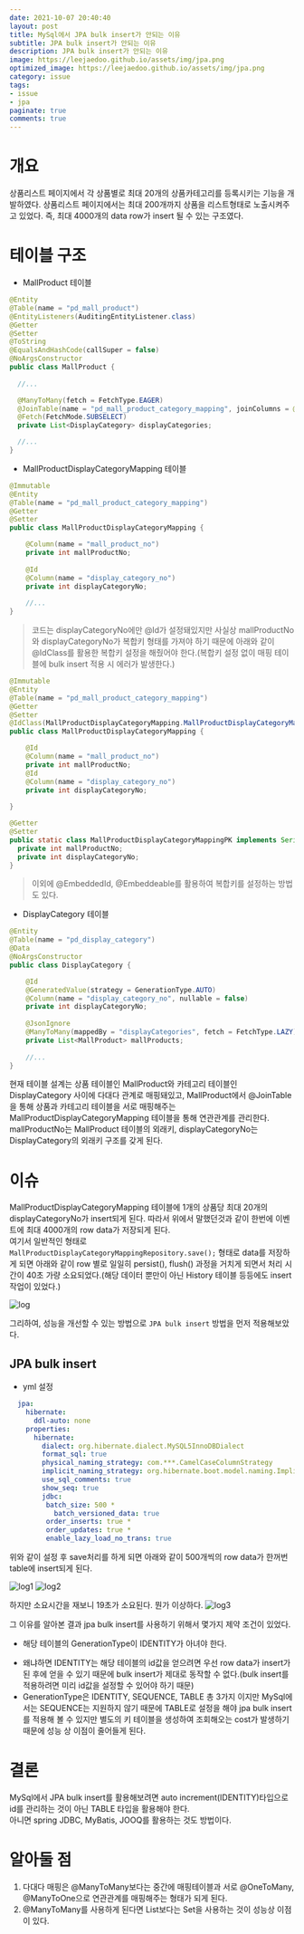 ```yaml
---
date: 2021-10-07 20:40:40
layout: post
title: MySql에서 JPA bulk insert가 안되는 이유
subtitle: JPA bulk insert가 안되는 이유
description: JPA bulk insert가 안되는 이유
image: https://leejaedoo.github.io/assets/img/jpa.png
optimized_image: https://leejaedoo.github.io/assets/img/jpa.png
category: issue
tags:
- issue
- jpa 
paginate: true
comments: true
---
```

# 개요
상품리스트 페이지에서 각 상품별로 최대 20개의 상품카테고리를 등록시키는 기능을 개발하였다.
상품리스트 페이지에서는 최대 200개까지 상품을 리스트형태로 노출시켜주고 있었다.
즉, 최대 4000개의 data row가 insert 될 수 있는 구조였다.

# 테이블 구조

* MallProduct 테이블

```java
@Entity
@Table(name = "pd_mall_product")
@EntityListeners(AuditingEntityListener.class)
@Getter
@Setter
@ToString
@EqualsAndHashCode(callSuper = false)
@NoArgsConstructor
public class MallProduct {
    
  //...

  @ManyToMany(fetch = FetchType.EAGER)
  @JoinTable(name = "pd_mall_product_category_mapping", joinColumns = @JoinColumn(name = "mall_product_no"), inverseJoinColumns = @JoinColumn(name = "display_category_no"))
  @Fetch(FetchMode.SUBSELECT)
  private List<DisplayCategory> displayCategories;

  //...
}
```

* MallProductDisplayCategoryMapping 테이블

```java
@Immutable
@Entity
@Table(name = "pd_mall_product_category_mapping")
@Getter
@Setter
public class MallProductDisplayCategoryMapping {

    @Column(name = "mall_product_no")
    private int mallProductNo;
    
    @Id
    @Column(name = "display_category_no")
    private int displayCategoryNo;
    
    //...
}
```
> 코드는 displayCategoryNo에만 @Id가 설정돼있지만 사실상 mallProductNo와 displayCategoryNo가 복합키 형태를 가져야 하기 때문에 아래와 같이 @IdClass를 활용한 복합키 설정을 해줬어야 한다.(복합키 설정 없이 매핑 테이블에 bulk insert 적용 시 에러가 발생한다.)

```java
@Immutable
@Entity
@Table(name = "pd_mall_product_category_mapping")
@Getter
@Setter
@IdClass(MallProductDisplayCategoryMapping.MallProductDisplayCategoryMappingPK.class)
public class MallProductDisplayCategoryMapping {

    @Id
    @Column(name = "mall_product_no")
    private int mallProductNo;
    @Id
    @Column(name = "display_category_no")
    private int displayCategoryNo;
    
}

@Getter
@Setter
public static class MallProductDisplayCategoryMappingPK implements Serializable {
  private int mallProductNo;
  private int displayCategoryNo;
}
```

> 이외에 @EmbeddedId, @Embeddeable를 활용하여 복합키를 설정하는 방법도 있다.

* DisplayCategory 테이블

```java
@Entity
@Table(name = "pd_display_category")
@Data
@NoArgsConstructor
public class DisplayCategory {

    @Id
    @GeneratedValue(strategy = GenerationType.AUTO)
    @Column(name = "display_category_no", nullable = false)
    private int displayCategoryNo;
    
    @JsonIgnore
    @ManyToMany(mappedBy = "displayCategories", fetch = FetchType.LAZY)
    private List<MallProduct> mallProducts;
    
    //...
}
```

현재 테이블 설계는 상품 테이블인 MallProduct와 카테고리 테이블인 DisplayCategory 사이에 다대다 관계로 매핑돼있고,
MallProduct에서 @JoinTable을 통해 상품과 카테고리 테이블을 서로 매핑해주는 MallProductDisplayCategoryMapping 테이블을 통해 연관관계를 관리한다.<br>
mallProductNo는 MallProduct 테이블의 외래키, displayCategoryNo는 DisplayCategory의 외래키 구조를 갖게 된다.

# 이슈
MallProductDisplayCategoryMapping 테이블에 1개의 상품당 최대 20개의 displayCategoryNo가 insert되게 된다. 따라서 위에서 말했던것과 같이 한번에 이벤트에 최대 4000개의 row data가 저장되게 된다.<br>
여기서 일반적인 형태로 `MallProductDisplayCategoryMappingRepository.save();` 형태로 data를 저장하게 되면 아래와 같이 row 별로 일일히 persist(), flush() 과정을 거치게 되면서 처리 시간이 40초 가량 소요되었다.(해당 데이터 뿐만이 아닌 History 테이블 등등에도 insert작업이 있었다.)<br>

![log](../../assets/img/before1.jpg)

그리하여, 성능을 개선할 수 있는 방법으로 `JPA bulk insert` 방법을 먼저 적용해보았다.

## JPA bulk insert

* yml 설정

```yml
  jpa:
    hibernate:
      ddl-auto: none
    properties:
      hibernate:
        dialect: org.hibernate.dialect.MySQL5InnoDBDialect
        format_sql: true
        physical_naming_strategy: com.***.CamelCaseColumnStrategy
        implicit_naming_strategy: org.hibernate.boot.model.naming.ImplicitNamingStrategyLegacyHbmImpl
        use_sql_comments: true
        show_seq: true
        jdbc:
         batch_size: 500 *
           batch_versioned_data: true
         order_inserts: true *
         order_updates: true *
         enable_lazy_load_no_trans: true
```
위와 같이 설정 후 save처리를 하게 되면 아래와 같이 500개씩의 row data가 한꺼번 table에 insert되게 된다.

![log1](../../assets/img/after1.jpg)
![log2](../../assets/img/after2.jpg)

하지만 소요시간을 재보니 19초가 소요된다. 뭔가 이상하다.
![log3](../../assets/img/time.jpg)

그 이유를 알아본 결과 jpa bulk insert를 사용하기 위해서 몇가지 제약 조건이 있었다.

* 해당 테이블의 GenerationType이 IDENTITY가 아녀야 한다.
- 왜냐하면 IDENTITY는 해당 테이블의 id값을 얻으려면 우선 row data가 insert가 된 후에 얻을 수 있기 때문에 bulk insert가 제대로 동작할 수 없다.(bulk insert를 적용하려면 미리 id값을 설정할 수 있어야 하기 때문)
- GenerationType은 IDENTITY, SEQUENCE, TABLE 총 3가지 이지만 MySql에서는 SEQUENCE는 지원하지 않기 때문에 TABLE로 설정을 해야 jpa bulk insert를 적용해 볼 수 있지만 별도의 키 테이블을 생성하여 조회해오는 cost가 발생하기 때문에 성능 상 이점이 줄어들게 된다.

# 결론
MySql에서 JPA bulk insert를 활용해보려면 auto increment(IDENTITY)타입으로 id를 관리하는 것이 아닌 TABLE 타입을 활용해야 한다.<br>
아니면 spring JDBC, MyBatis, JOOQ를 활용하는 것도 방법이다.


# 알아둘 점
1. 다대다 매핑은 @ManyToMany보다는 중간에 매핑테이블과 서로 @OneToMany, @ManyToOne으로 연관관계를 매핑해주는 형태가 되게 된다.
2. @ManyToMany를 사용하게 된다면 List보다는 Set을 사용하는 것이 성능상 이점이 있다.
